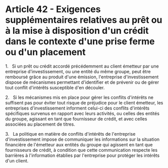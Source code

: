 # Article 42 - Exigences supplémentaires relatives au prêt ou à la mise à disposition d'un crédit dans le contexte d'une prise ferme ou d'un placement


1.   Si un prêt ou crédit accordé précédemment au client émetteur par une entreprise d'investissement, ou une entité du même groupe, peut être remboursé grâce au produit d'une émission, l'entreprise d'investissement dispose de mécanismes permettant d'identifier et de prévenir ou de gérer tout conflit d'intérêts susceptible d'en découler.

2.   Si les mécanismes mis en place pour gérer les conflits d'intérêts ne suffisent pas pour éviter tout risque de préjudice pour le client émetteur, les entreprises d'investissement informent celui-ci des conflits d'intérêts spécifiques survenus en rapport avec leurs activités, ou celles des entités du groupe, agissant en tant que fournisseur de crédit, et avec celles associées au placement de titres.

3.   La politique en matière de conflits d'intérêts de l'entreprise d'investissement impose de communiquer les informations sur la situation financière de l'émetteur aux entités du groupe qui agissent en tant que fournisseurs de crédit, à condition que cette communication respecte les barrières à l'information établies par l'entreprise pour protéger les intérêts d'un client.
